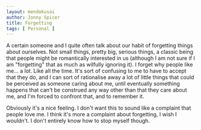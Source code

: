 ```yaml
---
layout: mendokusai
author: Jonny Spicer
title: Forgetting
tags: [ Personal ]
---
```

A certain someone and I quite often talk about our habit of forgetting things about ourselves. Not small things, pretty big, serious things, a classic being that people might be
romantically interested in us (although I am not sure if I am "forgetting" that as much as wilfully ignoring it). I forget why people like me... a lot. Like all the time. It's
sort of confusing to me to have to accept that they do, and I can sort of rationalise away a lot of little things that could be perceived as someone caring about me, until
eventually something happens that can't be construed any way other than that they care about me, and I'm forced to confront that, and to remember it.

Obviously it's a nice feeling. I don't want this to sound like a complaint that people love me. I think it's more a complaint about forgetting, I wish I wouldn't. I don't entirely
know how to stop myself though.
